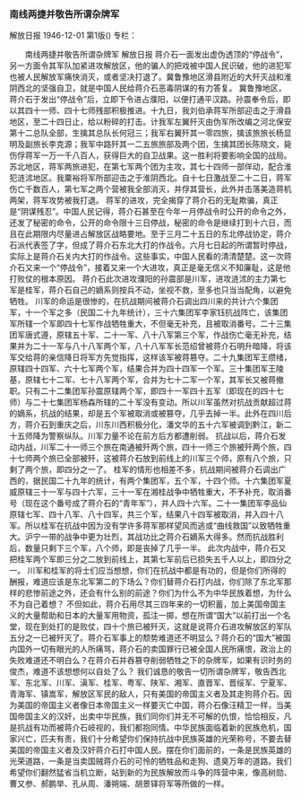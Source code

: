 ### 南线两捷并敬告所谓杂牌军
解放日报
1946-12-01
第1版()
专栏：

　　南线两捷并敬告所谓杂牌军
    解放日报
    蒋介石一面发出虚伪透顶的“停战令”，另一方面令其军队加紧进攻解放区，他的骗人的把戏被中国人民识破，他的进犯军也被人民解放军痛快消灭，或者坚决打退了。冀鲁豫地区滑县附近的大歼灭战和淮阴西北的坚强自卫，就是中国人民给蒋介石恶毒阴谋的有力答复。
    冀鲁豫地区，蒋介石于发出“停战令”后，立即下令进占濮阳，以便打通平汉路。孙震奉令后，即以其四十一师、四十七师残部积极推进。十九日，我刘伯承蒋军所部迎击之于滑县地区，至二十四日止，给以粉碎的打击。计我军左翼歼灭由伪军所改编之河北保安第十二总队全部，生擒其总队长何冠三；我军右翼歼其一零四旅，擒该旅旅长杨显明及副旅长李克源；我军中路歼其一二五旅旅部及两个团，生擒其团长陈晓文，毙伤俘蒋军一万一千八百人，获得巨大的自卫战果。这一胜利将要影响全国的战局。
    苏北地区，蒋军两旅进犯，在第七军两个团为主攻，其七十四师一部佯动，配合淮犯涟沭地区。我粟裕将军所部迎击之于淮阴西北。自十七日激战至二十二日，蒋军伤亡千数百人，第七军之两个营被我全部消灭，并俘其营长，此外并击落美造蒋机两架，蒋军攻势被我打退。
    蒋军的进攻，完全揭穿了蒋介石的无耻欺骗，真正是“阴谋残忍”。中国人民记得，蒋介石甚至在今年一月停战令时公开的命令之外，还发了秘密的命令，公开的命令限十三日停战，秘密的命令是继续打到十六日，而且在此期限内尽量进占解放区战略要地。至于三月二十五日的东北停战协定，蒋介石派代表签了字，但成了蒋介石东北大打的作战令。六月七日起的所谓暂时停战，实际上是蒋介石关内大打的作战令。这些事实，中国人民看的清清楚楚。这一次蒋介石又来一个“停战令”，接着又来一个大进攻，真正是毫无信义不知廉耻，这是他打败仗的根本原因。
    蒋介石此次进攻濮阳的孙震部是川军，进攻涟沭的主力第七军是桂军，蒋介石自己的嫡系则按兵不动，坐视不救，至多也只当当配角，以避免牺牲。
    川军的命运是很惨的，在抗战期间被蒋介石调出四川来的共计六个集团军，十一个军之多（民国二十九年统计），三十六集团军李家钰抗战阵亡，该集团军所辖一个军即四十七军作战牺牲重大，不但毫无补充，且被取消番号。二十三集团军唐式遵，原辖五十军、二十一军、八十八军第三个军，作战伤亡毫无补充，结果并为二十一军与八十八军两个军，八十八军军长范绍曾被蒋介石明升暗降，将该军交给蒋的亲信降日将军方先觉指挥，这样该军被蒋篡夺。二十九集团军王缵绪，原辖四十四军、六十七军两个军，结果合并为四十四军一个军。三十集团军王陵基，原辖七十二军、七十八军两个军，合并为七十二军一个军，其军长又被蒋撤职。只有二十二集团军孙震原辖两个军，即四十一军四十五军（即现在的四十七师）与二十七集团军杨森所辖的二十军没有变动。所以川军虽然对抗战贡献超过蒋的嫡系，抗战的结果，却是五个军被取消或被篡夺，几乎去掉一半。此外在四川后方，蒋介石到重庆之后，川东川西积极分化，潘文华的五十六军被调到黔江，新二十五师降为警察纵队。川军力量不论在前方后方都遭削弱。
    抗战以后，蒋介石发动内战，川军二十一师三个旅在南通被歼两个旅，四十一师三个旅被歼两个旅，四十七师两个旅已全部被歼，这被蒋介石放到前线上的川军三个师，原有八个旅，只剩了两个旅，即四分之一了。
    桂军的情形也相差不多，抗战期间被蒋介石调出广西的，据民国二十九年的统计，有两个集团军，五个军，十四个师。十六集团军夏威原辖三十一军与四十六军，三十一军在湘桂战争中牺牲重大，不予补充，取消番号（现在这个番号成了蒋介石的“青年军”），并人四十六军。二十一集团军李品仙原辖七军、四十八军、八十四军，共三个军，结果八十四军被取消，并入四十八军。所以桂军在抗战中因为没有学许多蒋军那样望风而逃或“曲线救国”以致牺牲重大。沪宁一带的战争中更为壮烈，其战功比之蒋介石嫡系大得多。然而抗战胜利后，数量只剩下三个军，八个师，即是丧掉了几乎一半。
    此次内战中，蒋介石又把桂军两个军即三分之二放到前线上，其第七军前后已损失五千人以上，即四分之一。
    川军和桂军的将士们应当想想，你们在抗战中都是有功的，但是你们所得的酬报，难道应该是东北军第二的下场么？你们替蒋介石打内战，你们除了东北军那样的悲惨前途之外，还会有什么别的前途？你们为什么不为中华民族着想，为什么不为自己着想？
    不但如此，蒋介石用尽其三四年来的一切积蓄，加上美国帝国主义的大量帮助和日本的大量军用物资，孤注一掷，想在所谓“国大”以前打出一个名堂，现在到处打的是败仗，四十个旅已被歼灭，这就是说蒋介石进攻解放区的军队五分之一已被歼灭了。蒋介石军事上的颓势难道还不明显么？蒋介石的“国大”被国内国外一切有眼光的人所痛骂，蒋介石的卖国罪行已被全国人民所痛恨，政治上的失败难道还不明白么？在蒋介石并吞篡夺削弱牺牲之下的杂牌军，如果有识时务的俊杰，难道不该想想何以自处了么？
    我们诚恳的敬告一切所谓杂牌军，敬告西北军、东北军、川军、滇军、桂军、粤军、陕军、湘军、直晋军、晋绥军、宁夏军、青海军、镇嵩军，解放区军民的敌人，只有美国的帝国主义者及其走狗蒋介石。因为美国的帝国主义者像日本帝国主义一样要灭亡中国，蒋介石像汪精卫一样，当美国帝国主义的汉奸，出卖中华民族，我们同你们并无不可解的仇恨，恰恰相反，凡是抗战有功而被蒋介石岐视的，我们都抱同情。中华民族面临着新的民族危机，国家兴亡，匹夫有责，我们十分希望你们保持抗战中民族英雄的光荣称号，不要去替美国的帝国主义者及汉奸蒋介石打中国人民。摆在你们面前的，一条是民族英雄的光荣道路，一条是当卖国贼蒋介石的可怜的牺牲品和走狗、遗臭万年的道路。我们希望你们翻然猛省当机立断，站到新的为民族解放而斗争的阵营中来，像高树勋、曹又参、郝鹏举、孔从周、潘朔端、胡景铎将军等所做的一样。
